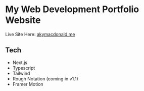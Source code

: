 # My Web Development Portfolio Website

Live Site Here: [akymacdonald.me](http://akymacdonald.me)

## Tech
- Next.js
- Typescript
- Tailwind
- Rough Notation (coming in v1.1)
- Framer Motion
